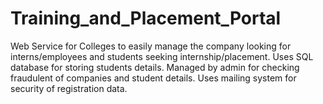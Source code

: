 # Training_and_Placement_Portal

Web Service for Colleges to easily manage the company looking for interns/employees and students seeking internship/placement. 
Uses SQL database for storing students details. 
Managed by admin for checking fraudulent of companies and student details. 
Uses mailing system for security of registration data.
